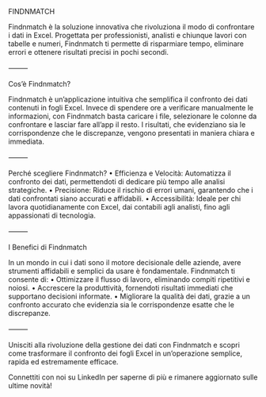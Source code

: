 FINDNMATCH

Findnmatch è la soluzione innovativa che rivoluziona il modo di confrontare i dati in Excel. Progettata per professionisti, analisti e chiunque lavori con tabelle e numeri, Findnmatch ti permette di risparmiare tempo, eliminare errori e ottenere risultati precisi in pochi secondi.

⸻

Cos’è Findnmatch?

Findnmatch è un’applicazione intuitiva che semplifica il confronto dei dati contenuti in fogli Excel. Invece di spendere ore a verificare manualmente le informazioni, con Findnmatch basta caricare i file, selezionare le colonne da confrontare e lasciar fare all’app il resto. I risultati, che evidenziano sia le corrispondenze che le discrepanze, vengono presentati in maniera chiara e immediata.

⸻

Perché scegliere Findnmatch?
	•	Efficienza e Velocità: Automatizza il confronto dei dati, permettendoti di dedicare più tempo alle analisi strategiche.
	•	Precisione: Riduce il rischio di errori umani, garantendo che i dati confrontati siano accurati e affidabili.
	•	Accessibilità: Ideale per chi lavora quotidianamente con Excel, dai contabili agli analisti, fino agli appassionati di tecnologia.

⸻

I Benefici di Findnmatch

In un mondo in cui i dati sono il motore decisionale delle aziende, avere strumenti affidabili e semplici da usare è fondamentale. Findnmatch ti consente di:
	•	Ottimizzare il flusso di lavoro, eliminando compiti ripetitivi e noiosi.
	•	Accrescere la produttività, fornendoti risultati immediati che supportano decisioni informate.
	•	Migliorare la qualità dei dati, grazie a un confronto accurato che evidenzia sia le corrispondenze esatte che le discrepanze.

⸻

Unisciti alla rivoluzione della gestione dei dati con Findnmatch e scopri come trasformare il confronto dei fogli Excel in un’operazione semplice, rapida ed estremamente efficace.

Connettiti con noi su LinkedIn per saperne di più e rimanere aggiornato sulle ultime novità!